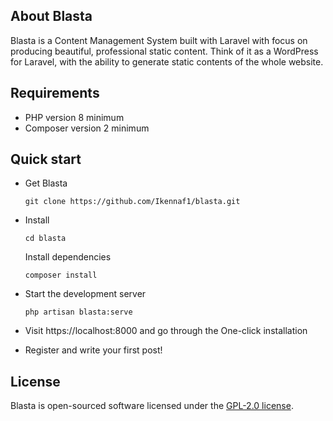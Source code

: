 ## About Blasta

Blasta is a Content Management System built with Laravel with focus on producing beautiful, professional static content. Think of it as a WordPress for Laravel, with the ability to generate static contents of the whole website.

<!-- Blasta is accessible, powerful, and provides tools required for large, robust content management. -->

## Requirements
- PHP version 8 minimum
- Composer version 2 minimum

## Quick start
- Get Blasta
    ```
    git clone https://github.com/Ikennaf1/blasta.git
    ```

- Install
    ```
    cd blasta
    ```
    
    Install dependencies
    ```
    composer install
    ```

- Start the development server
    ```
    php artisan blasta:serve
    ```

- Visit https://localhost:8000 and go through the One-click installation

- Register and write your first post!

## License

Blasta is open-sourced software licensed under the [GPL-2.0 license](https://www.gnu.org/licenses/old-licenses/gpl-2.0.en.html).
